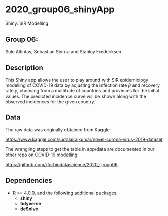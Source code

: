 # 2020_group06_shinyApp
Shiny: SIR Modelling

## Group 06:
Sule Altintas, Sebastian Sbirna and Stanley Frederiksen

## Description

This Shiny app allows the user to play around with SIR epidemiology modelling of COVID-19 data by adjusting the infection rate $\beta$ and recovery rate $\gamma$, choosing from a multitude of countries and provinces for the initial values. The predicted incidence curve will be shown along with the observed incidences for the given country.

## Data

The raw data was originally obtained from Kaggle:

https://www.kaggle.com/sudalairajkumar/novel-corona-virus-2019-dataset

The wrangling steps to get the table in app/data are documented in our other repo on COVID-19 modelling:

https://github.com/rforbiodatascience/2020_group06

## Dependencies

- [R](https://cran.r-project.org/bin/windows/base/) >= 4.0.0, and the following additional packages:
  * __shiny__
  * __tidyverse__
  * __deSolve__

